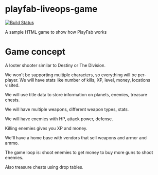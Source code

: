 # playfab-liveops-game

[![Build Status](https://code4clouds.visualstudio.com/PlayFab%20Hack/_apis/build/status/jordan-playfab.playfab-liveops-game?branchName=master)](https://code4clouds.visualstudio.com/PlayFab%20Hack/_build/latest?definitionId=44&branchName=master)

A sample HTML game to show how PlayFab works

# Game concept

A looter shooter similar to Destiny or The Division.

We won't be supporting multiple characters, so everything will be per-player. We will have stats like number of kills, XP, level, money, locations visited.

We will use title data to store information on planets, enemies, treasure chests.

We will have multiple weapons, different weapon types, stats.

We will have enemies with HP, attack power, defense.

Killing enemies gives you XP and money.

We'll have a home base with vendors that sell weapons and armor and ammo.

The game loop is: shoot enemies to get money to buy more guns to shoot enemies.

Also treasure chests using drop tables.
